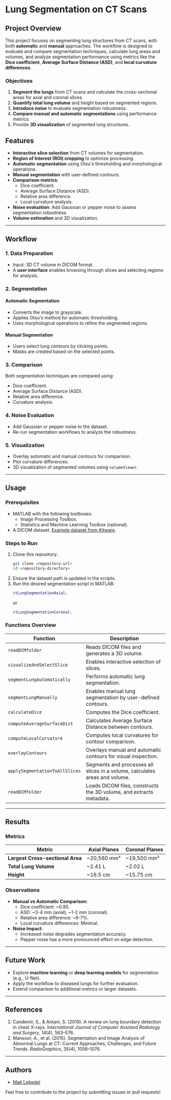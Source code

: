 # Lung Segmentation on CT Scans

## Project Overview

This project focuses on segmenting lung structures from CT scans, with both **automatic** and **manual** approaches. The workflow is designed to evaluate and compare segmentation techniques, calculate lung areas and volumes, and analyze segmentation performance using metrics like the **Dice coefficient**, **Average Surface Distance (ASD)**, and **local curvature differences**. 

### Objectives

1. **Segment the lungs** from CT scans and calculate the cross-sectional areas for axial and coronal slices.
2. **Quantify total lung volume** and height based on segmented regions.
3. **Introduce noise** to evaluate segmentation robustness.
4. **Compare manual and automatic segmentations** using performance metrics.
5. Provide **3D visualization** of segmented lung structures.

## Features

- **Interactive slice selection** from CT volumes for segmentation.
- **Region of Interest (ROI) cropping** to optimize processing.
- **Automatic segmentation** using Otsu's thresholding and morphological operations.
- **Manual segmentation** with user-defined contours.
- **Comparison metrics**:
  - Dice coefficient.
  - Average Surface Distance (ASD).
  - Relative area difference.
  - Local curvature analysis.
- **Noise evaluation**: Add Gaussian or pepper noise to assess segmentation robustness.
- **Volume estimation** and 3D visualization.

---

## Workflow

### 1. Data Preparation

- Input: 3D CT volume in DICOM format.
- A **user interface** enables browsing through slices and selecting regions for analysis.

### 2. Segmentation

#### Automatic Segmentation
- Converts the image to grayscale.
- Applies Otsu's method for automatic thresholding.
- Uses morphological operations to refine the segmented regions.

#### Manual Segmentation
- Users select lung contours by clicking points.
- Masks are created based on the selected points.

### 3. Comparison

Both segmentation techniques are compared using:
- Dice coefficient.
- Average Surface Distance (ASD).
- Relative area difference.
- Curvature analysis.

### 4. Noise Evaluation

- Add Gaussian or pepper noise to the dataset.
- Re-run segmentation workflows to analyze the robustness.

### 5. Visualization

- Overlay automatic and manual contours for comparison.
- Plot curvature differences.
- 3D visualization of segmented volumes using `volumeViewer`.

---

## Usage

### Prerequisites

- MATLAB with the following toolboxes:
  - Image Processing Toolbox.
  - Statistics and Machine Learning Toolbox (optional).
- A DICOM dataset. [Example dataset from Kitware](https://data.kitware.com/#collection/579787098d777f1268277a27/folder/5a9dc8f78d777f06857860fd).

### Steps to Run

1. Clone this repository:
   ```bash
   git clone <repository-url>
   cd <repository-directory>
   ```
2. Ensure the dataset path is updated in the scripts.
3. Run the desired segmentation script in MATLAB:
   ```matlab
   ctLungSegmentationAxial;
   ```
   or
   ```matlab
   ctLungSegmentationCoronal;
   ```

### Functions Overview

| Function                     | Description                                                                 |
|------------------------------|-----------------------------------------------------------------------------|
| `readDCMfolder`              | Reads DICOM files and generates a 3D volume.                               |
| `visualizeAndSelectSlice`    | Enables interactive selection of slices.                                   |
| `segmentLungAutomatically`   | Performs automatic lung segmentation.                                      |
| `segmentLungManually`        | Enables manual lung segmentation by user-defined contours.                 |
| `calculateDice`              | Computes the Dice coefficient.                                             |
| `computeAverageSurfaceDist`  | Calculates Average Surface Distance between contours.                      |
| `computeLocalCurvature`      | Computes local curvatures for contour comparison.                          |
| `overlayContours`            | Overlays manual and automatic contours for visual inspection.              |
| `applySegmentationToAllSlices`| Segments and processes all slices in a volume, calculates areas and volume.|
| `readDCMfolder`              | Loads DICOM files, constructs the 3D volume, and extracts metadata.        |

---

## Results

### Metrics

| Metric                         | Axial Planes   | Coronal Planes |
|--------------------------------|----------------|----------------|
| **Largest Cross-sectional Area** | ~20,560 mm²    | ~19,500 mm²    |
| **Total Lung Volume**           | ~2.41 L        | ~2.02 L        |
| **Height**                      | ~16.5 cm       | ~15.75 cm      |

### Observations

- **Manual vs Automatic Comparison**:
  - Dice coefficient: ~0.95.
  - ASD: ~3-4 mm (axial), ~1-2 mm (coronal).
  - Relative area difference: ~6-7%.
  - Local curvature differences: Minimal.
- **Noise Impact**:
  - Increased noise degrades segmentation accuracy.
  - Pepper noise has a more pronounced effect on edge detection.

---

## Future Work

- Explore **machine learning** or **deep learning models** for segmentation (e.g., U-Net).
- Apply the workflow to diseased lungs for further evaluation.
- Extend comparison to additional metrics or larger datasets.

---

## References

1. Candemir, S., & Antani, S. (2019). A review on lung boundary detection in chest X-rays. *International Journal of Computer Assisted Radiology and Surgery*, 14(4), 563–576.
2. Mansoor, A., et al. (2015). Segmentation and Image Analysis of Abnormal Lungs at CT: Current Approaches, Challenges, and Future Trends. *RadioGraphics*, 35(4), 1056–1076.

---

## Authors

- [Maë Lebedel](https://github.com/maelebedel)

Feel free to contribute to the project by submitting issues or pull requests!

